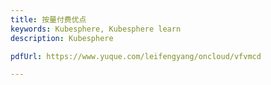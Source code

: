 ```yaml
---
title: 按量付费优点
keywords: Kubesphere, Kubesphere learn
description: Kubesphere

pdfUrl: https://www.yuque.com/leifengyang/oncloud/vfvmcd

---
```


